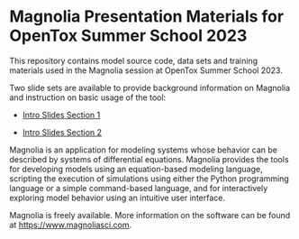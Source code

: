 # Magnolia Presentation Materials for OpenTox Summer School 2023

This repository contains model source code, data sets and training materials used in the Magnolia session at OpenTox Summer School 2023.

Two slide sets are available to provide background information on Magnolia and instruction on basic usage of the tool:

- [Intro Slides Section 1](https://github.com/magnoliasci/PBPK/blob/main/OpenTox%20Summer%20School%202023/Intro%20to%20M%26S%20Using%20Magnolia%20-%20Applications%20to%20PK%20-%20Section%201.pdf)

- [Intro Slides Section 2](https://github.com/magnoliasci/PBPK/blob/main/OpenTox%20Summer%20School%202023/Intro%20to%20M%26S%20Using%20Magnolia%20-%20Applications%20to%20PK%20-%20Section%202.pdf)

Magnolia is an application for modeling systems whose behavior can be described by systems of differential equations. Magnolia provides the tools for developing models using an equation-based modeling language, scripting the execution of simulations using either the Python programming language or a simple command-based language, and for interactively exploring model behavior using an intuitive user interface.

Magnolia is freely available.  More information on the software can be found at https://www.magnoliasci.com.

